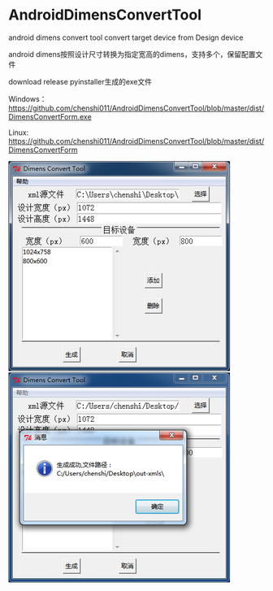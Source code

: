 # AndroidDimensConvertTool
android dimens convert tool
convert target device from Design device

android dimens按照设计尺寸转换为指定宽高的dimens，支持多个，保留配置文件

download release 
pyinstaller生成的exe文件

Windows：
https://github.com/chenshi011/AndroidDimensConvertTool/blob/master/dist/DimensConvertForm.exe

Linux:
https://github.com/chenshi011/AndroidDimensConvertTool/blob/master/dist/DimensConvertForm

![](screenshot1.png)
![](screenshot2.png)

